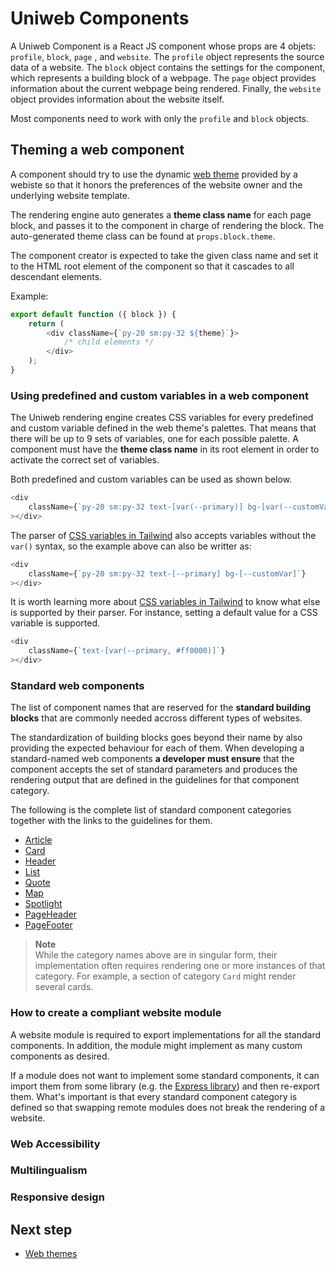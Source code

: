 # Uniweb Components

A Uniweb Component is a React JS component whose props are 4 objets: `profile`, `block`, `page` , and `website`. The `profile` object represents the source data of a website. The `block` object contains the settings for the component, which represents a building block of a webpage. The `page` object provides information about the current webpage being rendered. Finally, the `website` object provides information about the website itself. 

Most components need to work with only the `profile` and `block` objects. 

## Theming a web component

A component should try to use the dynamic [web theme](webtheme.md) provided by a webiste so that it honors the preferences of the website owner and the underlying website template.

The rendering engine auto generates a **theme class name** for each page block, and passes it to the component in charge of rendering the block. The auto-generated theme class can be found at `props.block.theme`. 

The component creator is expected to take the given class name and set it to the HTML root element of the component so that it cascades to all descendant elements. 

Example:

```Javascript
export default function ({ block }) {
    return (
        <div className={`py-20 sm:py-32 ${theme}`}>
            /* child elements */
        </div>
    );
}
```

### Using predefined and custom variables in a web component

The Uniweb rendering engine creates CSS variables for every predefined and custom variable defined in the web theme's palettes. That means that there will be up to 9 sets of variables, one for each possible palette. A component must have the **theme class name** in its root element in order to activate the correct set of variables.

Both predefined and custom variables can be used as shown below.

```javascript
<div
    className={`py-20 sm:py-32 text-[var(--primary)] bg-[var(--customVar)]`}
></div>
```

The parser of [CSS variables in Tailwind](https://tailwindcss.com/docs/adding-custom-styles#using-arbitrary-values) also accepts variables without the `var()` syntax, so the example above can also be writter as:

```javascript
<div
    className={`py-20 sm:py-32 text-[--primary] bg-[--customVar]`}
></div>
```

It is worth learning more about [CSS variables in Tailwind](https://tailwindcss.com/docs/adding-custom-styles#using-arbitrary-values) to know what else is supported by their parser. For instance, setting a default value for a CSS variable is  supported.

```javascript
<div
    className={`text-[var(--primary, #ff0000)]`}
></div>
```

### Standard web components

The list of component names that are reserved for the **standard building blocks** that are commonly needed accross different types of websites.

The standardization of building blocks goes beyond their name by also providing the expected behaviour for each of them. When developing a standard-named web components **a developer must ensure** that the component accepts the set of standard parameters and produces the rendering output that are defined in the guidelines for that component category. 

The following is the complete list of standard component categories together with the links to the guidelines for them.

- [Article](docs/category/Article.md)
- [Card](docs/category/Card.md)
- [Header](docs/category/Header.md)
- [List](docs/category/List.md)
- [Quote](docs/category/Quote.md)
- [Map](docs/category/Map.md)
- [Spotlight](docs/category/Spotlight.md)
- [PageHeader](docs/category/PageHeader.md)
- [PageFooter](docs/category/PageFooter.md)

> **Note** <br>
> While the category names above are in singular form, their implementation often requires rendering one or more instances of that category. For example, a section of category `Card` might render several cards.

### How to create a compliant website module

A website module is required to export implementations for all the standard components. In addition, the module might implement as many custom components as desired.

If a module does not want to implement some standard components, it can import them from some library (e.g. the [Express library](https://github.com/uniwebcms/express)) and then re-export them. What's important is that every standard component category is defined so that swapping remote modules does not break the rendering of a website.

### Web Accessibility

### Multilingualism

### Responsive design

## Next step

- [Web themes](webthemes.md)
